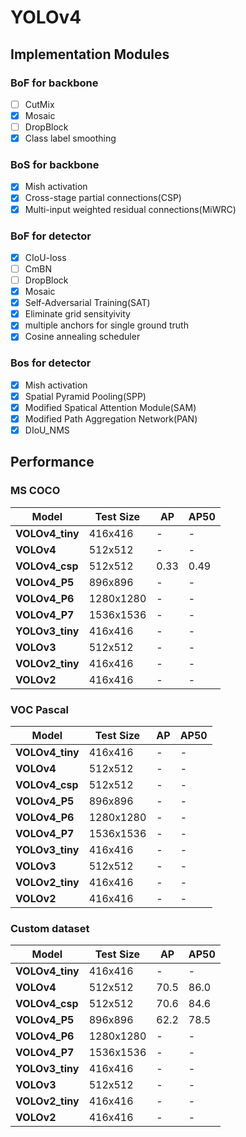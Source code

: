 # YOLOv4  

## Implementation Modules  
### BoF for backbone  
- [ ] CutMix   
- [x] Mosaic 
- [ ] DropBlock  
- [x] Class label smoothing  
### BoS for backbone  
- [x] Mish activation  
- [x] Cross-stage partial connections(CSP)  
- [x] Multi-input weighted residual connections(MiWRC)  
### BoF for detector  
- [x] CIoU-loss  
- [ ] CmBN  
- [ ] DropBlock
- [x] Mosaic  
- [x] Self-Adversarial Training(SAT)  
- [x] Eliminate grid sensityivity  
- [x] multiple anchors for single ground truth
- [x] Cosine annealing scheduler
### Bos for detector  
- [x] Mish activation  
- [x] Spatial Pyramid Pooling(SPP)  
- [x] Modified Spatical Attention Module(SAM)
- [x] Modified Path Aggregation Network(PAN)
- [x] DIoU_NMS

## Performance  
### MS COCO 
| Model | Test Size | AP | AP50 |  
| ------------- | ------ | ------| ------ |
| **VOLOv4_tiny**  | 416x416 | - | - |
| **VOLOv4**  | 512x512 | - | - |
| **VOLOv4_csp**  | 512x512 | 0.33 | 0.49 |
| **VOLOv4_P5**  | 896x896 | - | - |
| **VOLOv4_P6**  | 1280x1280 | - | - |
| **VOLOv4_P7**  | 1536x1536 | - | - |
| **YOLOv3_tiny**  | 416x416 | - | - |
| **VOLOv3**  | 512x512 | - | - |
| **VOLOv2_tiny**  | 416x416 | - | - |
| **VOLOv2**  | 416x416 | - | - |

### VOC Pascal 
| Model | Test Size | AP | AP50 |  
| ------------- | ------ | ------| ------ |
| **VOLOv4_tiny**  | 416x416 | - | - |
| **VOLOv4**  | 512x512 | - | - |
| **VOLOv4_csp**  | 512x512 | - | - |
| **VOLOv4_P5**  | 896x896 | - | - |
| **VOLOv4_P6**  | 1280x1280 | - | - |
| **VOLOv4_P7**  | 1536x1536 | - | - |
| **YOLOv3_tiny**  | 416x416 | - | - |
| **VOLOv3**  | 512x512 | - | - |
| **VOLOv2_tiny**  | 416x416 | - | - |
| **VOLOv2**  | 416x416 | - | - |

### Custom dataset  
| Model | Test Size | AP | AP50 |  
| ------------- | ------ | ------ | ------ |
| **VOLOv4_tiny**  | 416x416 | - | - |
| **VOLOv4**  | 512x512 | 70.5 | 86.0 |
| **VOLOv4_csp**  | 512x512 | 70.6 | 84.6 |
| **VOLOv4_P5**  | 896x896 | 62.2 | 78.5 |
| **VOLOv4_P6**  | 1280x1280 | - | - |
| **VOLOv4_P7**  | 1536x1536 | - | - |
| **YOLOv3_tiny**  | 416x416 | - | - |
| **VOLOv3**  | 512x512 | - | - |
| **VOLOv2_tiny**  | 416x416 | - | - |
| **VOLOv2**  | 416x416 | - | - |
